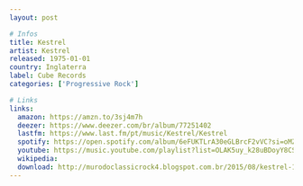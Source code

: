 ```yaml
---
layout: post

# Infos
title: Kestrel
artist: Kestrel
released: 1975-01-01
country: Inglaterra
label: Cube Records
categories: ['Progressive Rock']

# Links
links:
  amazon: https://amzn.to/3sj4m7h
  deezer: https://www.deezer.com/br/album/77251402
  lastfm: https://www.last.fm/pt/music/Kestrel/Kestrel
  spotify: https://open.spotify.com/album/6eFUKTLrA30eGLBrcF2vVC?si=oMZLeVBuSVOwAmfM0RxoBw
  youtube: https://music.youtube.com/playlist?list=OLAK5uy_k28uBDoyY8CSg_plTiFhvdsX31LcsVU7Q
  wikipedia:
  download: http://murodoclassicrock4.blogspot.com.br/2015/08/kestrel-1975.html
---
```


